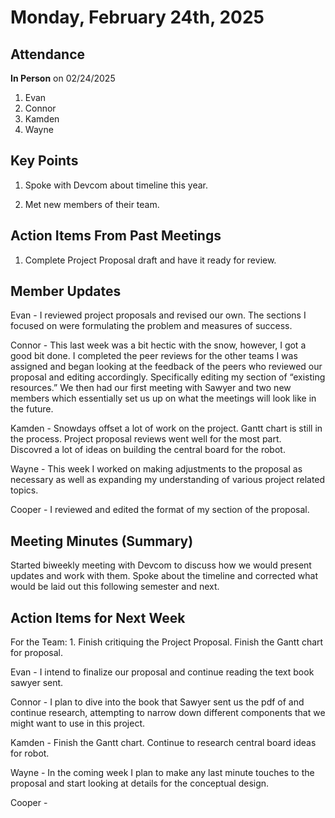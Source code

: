 # Monday, February 24th, 2025

## Attendance

**In Person** on 02/24/2025

1. Evan
2. Connor
3. Kamden
4. Wayne

## Key Points

1. Spoke with Devcom about timeline this year.

2. Met new members of their team.

## Action Items From Past Meetings

1. Complete Project Proposal draft and have it ready for review.

## Member Updates

Evan - I reviewed project proposals and revised our own. The sections I focused on were formulating the problem and measures of success.

Connor - This last week was a bit hectic with the snow, however, I got a good bit done. I completed the peer reviews for the other teams I was assigned and began looking at the feedback of the peers who reviewed our proposal and editing accordingly. Specifically editing my section of “existing resources.” We then had our first meeting with Sawyer and two new members which essentially set us up on what the meetings will look like in the future. 

Kamden - Snowdays offset a lot of work on the project. Gantt chart is still in the process. Project proposal reviews went well for the most part. Discovred a lot of ideas on building the central board for the robot.

Wayne - This week I worked on making adjustments to the proposal as necessary as well as expanding my understanding of various project related topics. 

Cooper - I reviewed and edited the format of my section of the proposal.

## Meeting Minutes (Summary)

Started biweekly meeting with Devcom to discuss how we would present updates and work with them. Spoke about the timeline and corrected what would be laid out this following semester and next.

## Action Items for Next Week

For the Team: 1. Finish critiquing the Project Proposal. Finish the Gantt chart for proposal.

Evan - I intend to finalize our proposal and continue reading the text book sawyer sent. 

Connor - I plan to dive into the book that Sawyer sent us the pdf of and continue research, attempting to narrow down different components that we might want to use in this project.

Kamden - Finish the Gantt chart. Continue to research central board ideas for robot.

Wayne - In the coming week I plan to make any last minute touches to the proposal and start looking at details for the conceptual design.

Cooper -
